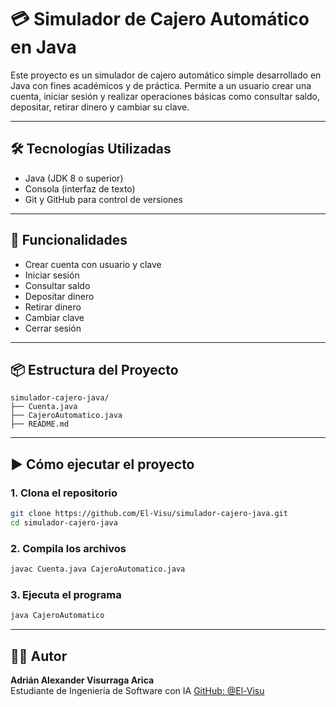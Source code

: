 # 💳 Simulador de Cajero Automático en Java

Este proyecto es un simulador de cajero automático simple desarrollado en Java con fines académicos y de práctica. Permite a un usuario crear una cuenta, iniciar sesión y realizar operaciones básicas como consultar saldo, depositar, retirar dinero y cambiar su clave.

---

## 🛠️ Tecnologías Utilizadas

- Java (JDK 8 o superior)
- Consola (interfaz de texto)
- Git y GitHub para control de versiones

---

## 🚀 Funcionalidades

- Crear cuenta con usuario y clave  
- Iniciar sesión  
- Consultar saldo  
- Depositar dinero  
- Retirar dinero  
- Cambiar clave  
- Cerrar sesión  

---

## 📦 Estructura del Proyecto

```
simulador-cajero-java/
├── Cuenta.java
├── CajeroAutomatico.java
├── README.md
```

---

## ▶️ Cómo ejecutar el proyecto

### 1. Clona el repositorio

```bash
git clone https://github.com/El-Visu/simulador-cajero-java.git
cd simulador-cajero-java
```

### 2. Compila los archivos

```bash
javac Cuenta.java CajeroAutomatico.java
```

### 3. Ejecuta el programa

```bash
java CajeroAutomatico
```

---

## 🧑‍💻 Autor

**Adrián Alexander Visurraga Arica**  
Estudiante de Ingeniería de Software con IA 
[GitHub: @El-Visu](https://github.com/El-Visu)